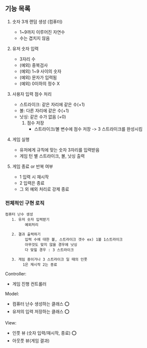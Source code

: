 ## 기능 목록

1. 숫자 3개 랜덤 생성 (컴퓨터) 
   * 1~9까지 이루어진 자연수
   * 수는 겹치지 않음


2. 유저 숫자 입력
   * 3자리 수
   * (예외) 중복검사
   * (예외) 1~9 사이의 숫자
   * (예외) 문자가 입력됨 
   * (예외) 0이하의 정수 X


3. 사용자 입력 점수 처리
   * 스트라이크: 같은 자리에 같은 수(+1)
   * 볼: 다른 자리에 같은 수(+1)
   * 낫싱: 같은 수가 없음 (+0)
      1. 점수 저장
         * 스트라이크/볼 변수에 점수 저장 -> 3 스트라이크를 완성시킴


4. 게임 실행
   * 유저에게 규칙에 맞는 숫자 3자리를 입력받음
   * 게임 턴 별 스트라이크, 볼, 낫싱 출력


5. 게임 종료 or 반복 여부
   * 1 입력 시 재시작
   * 2 입력은 종료
   * 그 외 예외 처리로 강제 종료

### 전체적인 구현 로직
```
컴퓨터 난수 생성
   1. 유저 숫자 입력받기
         예외처리
         
   2. 결과 출력하기
         입력 수에 대한 볼, 스트라이크 갯수 ex) 1볼 1스트라이크
         아무것도 맞지 않을 경우에 낫싱
         다 맞힐 경우 : 3 스트라이크
         
   3. 게임 중이거나 3 스트라이크 일 때의 인풋
        1은 재시작 2는 종료 
```



Controller:
   * 게임 진행 컨트롤러 


Model:
   * 컴퓨터 난수 생성하는 클래스 ⭕
   * 유저의 입력 저장하는 클래스 ⭕



View:
   * 인풋 뷰 (숫자 입력/재시작, 종료) ⭕
   * 아웃풋 뷰(게임 결과)



